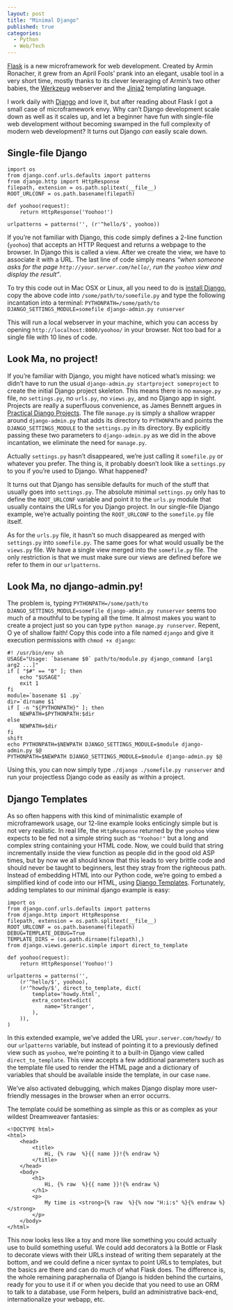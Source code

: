 ```yaml
---
layout: post
title: "Minimal Django"
published: true
categories:
  - Python
  - Web/Tech
---
```

<p><a href="http://flask.pocoo.org/docs/quickstart/">Flask</a> is a new microframework for web development. Created by Armin Ronacher, it grew from an April Fools&#8217; prank into an elegant, usable tool in a very short time, mostly thanks to its clever leveraging of Armin&#8217;s two other babies, the <a href="http://werkzeug.pocoo.org/documentation/">Werkzeug</a> webserver and the <a href="http://jinja.pocoo.org/2/documentation/">Jinja2</a> templating language.</p>

<p>I work daily with <a href="http://www.djangoproject.com/">Django</a> and love it, but after reading about Flask I got a small case of microframework envy. Why can&#8217;t Django development scale down as well as it scales up, and let a beginner have fun with single-file web development without becoming swamped in the full complexity of modern web development? It turns out Django <em>can</em> easily scale down.</p>

<h2 id="single_file_django">Single-file Django</h2>

<pre><code>import os
from django.conf.urls.defaults import patterns
from django.http import HttpResponse
filepath, extension = os.path.splitext(__file__)
ROOT_URLCONF = os.path.basename(filepath)

def yoohoo(request):
    return HttpResponse('Yoohoo!')

urlpatterns = patterns('', (r'^hello/$', yoohoo))
</code></pre>

<p>If you&#8217;re not familiar with Django, this code simply defines a 2-line function (<code>yoohoo</code>) that accepts an HTTP Request and returns a webpage to the browser. In Django this is called a view. After we create the view, we have to associate it with a URL. The last line of code simply means <em>&#8220;when someone asks for the page <code>http://your.server.com/hello/</code>, run the <code>yoohoo</code> view and display the result&#8221;</em>.</p>

<p>To try this code out in Mac OSX or Linux, all you need to do is <a href="http://docs.djangoproject.com/en/dev/intro/install/">install Django</a>, copy the above code into <code>/some/path/to/somefile.py</code> and type the following incantation into a terminal: <code>PYTHONPATH=/some/path/to DJANGO_SETTINGS_MODULE=somefile django-admin.py runserver</code></p>

<p>This will run a local webserver in your machine, which you can access by opening <code>http://localhost:8000/yoohoo/</code> in your browser. Not too bad for a single file with 10 lines of code.</p>

<h2 id="look_ma_no_project">Look Ma, no project!</h2>

<p>If you&#8217;re familiar with Django, you might have noticed what&#8217;s missing: we didn&#8217;t have to run the usual <code>django-admin.py startproject someproject</code> to create the initial Django project skeleton. This means there is no <code>manage.py</code> file, no <code>settings.py</code>, no <code>urls.py</code>, no <code>views.py</code>, and no Django app in sight. Projects are really a superfluous convenience, as James Bennett argues in <a href="http://apress.com/book/view/1430219386">Practical Django Projects</a>. The file <code>manage.py</code> is simply a shallow wrapper around <code>django-admin.py</code> that adds its directory to <code>PYTHONPATH</code> and points the <code>DJANGO_SETTINGS_MODULE</code> to the <code>settings.py</code> in its directory. By explicitly passing these two parameters to <code>django-admin.py</code> as we did in the above incantation, we eliminate the need for <code>manage.py</code>.</p>

<p>Actually <code>settings.py</code> hasn&#8217;t disappeared, we&#8217;re just calling it <code>somefile.py</code> or whatever you prefer. The thing is, it probably doesn&#8217;t look like a <code>settings.py</code> to you if you&#8217;re used to Django. What happened?</p>

<p>It turns out that Django has sensible defaults for much of the stuff that usually goes into <code>settings.py</code>. The absolute minimal <code>settings.py</code> only has to define the <code>ROOT_URLCONF</code> variable and point it to the <code>urls.py</code> module that usually contains the URLs for you Django project. In our single-file Django example, we&#8217;re actually pointing the <code>ROOT_URLCONF</code> to the <code>somefile.py</code> file itself.</p>

<p>As for the <code>urls.py</code> file, it hasn&#8217;t so much disappeared as merged with <code>settings.py</code> into <code>somefile.py</code>. The same goes for what would usually be the <code>views.py</code> file. We have a single view merged into the <code>somefile.py</code> file. The only restriction is that we must make sure our views are defined before we refer to them in our <code>urlpatterns</code>.</p>

<h2 id="look_ma_no_django_adminpy">Look Ma, no django-admin.py!</h2>

<p>The problem is, typing <code>PYTHONPATH=/some/path/to DJANGO_SETTINGS_MODULE=somefile django-admin.py runserver</code> seems too much of a mouthful to be typing all the time. It almost makes you want to create a project just so you can type <code>python manage.py runserver</code>. Repent, O ye of shallow faith! Copy this code into a file named <code>django</code> and give it execution permissions with <code>chmod +x django</code>:</p>

<pre><code>#! /usr/bin/env sh
USAGE="Usage: `basename $0` path/to/module.py django_command [arg1 arg2 ...]"
if [ "$#" == "0" ]; then
    echo "$USAGE"
    exit 1
fi
module=`basename $1 .py`
dir=`dirname $1`
if [ -n "${PYTHONPATH}" ]; then
    NEWPATH=$PYTHONPATH:$dir
else
    NEWPATH=$dir
fi
shift
echo PYTHONPATH=$NEWPATH DJANGO_SETTINGS_MODULE=$module django-admin.py $@
PYTHONPATH=$NEWPATH DJANGO_SETTINGS_MODULE=$module django-admin.py $@
</code></pre>

<p>Using this, you can now simply type <code>./django ./somefile.py runserver</code> and run your projectless Django code as easily as within a project.</p>

<h2 id="django_templates">Django Templates</h2>

<p>As so often happens with this kind of minimalistic example of microframework usage, our 12-line example looks enticingly simple but is not very realistic. In real life, the <code>HttpResponse</code> returned by the <code>yoohoo</code> view expects to be fed not a simple string such as <code>"Yoohoo!"</code> but a long and complex string containing your HTML code. Now, we could build that string incrementally inside the view function as people did in the good old ASP times, but by now we all should know that this leads to very brittle code and should never be taught to beginners, lest they stray from the righteous path. Instead of embedding HTML into our Python code, we&#8217;re going to embed a simplified kind of code into our HTML, using <a href="http://docs.djangoproject.com/en/dev/ref/templates/api/">Django Templates</a>. Fortunately, adding templates to our minimal django example is easy:</p>

<pre><code>import os
from django.conf.urls.defaults import patterns
from django.http import HttpResponse
filepath, extension = os.path.splitext(__file__)
ROOT_URLCONF = os.path.basename(filepath)
DEBUG=TEMPLATE_DEBUG=True
TEMPLATE_DIRS = (os.path.dirname(filepath),)
from django.views.generic.simple import direct_to_template

def yoohoo(request):
    return HttpResponse('Yoohoo!')

urlpatterns = patterns('',
    (r'^hello/$', yoohoo),
    (r'^howdy/$', direct_to_template, dict(
        template='howdy.html',
        extra_context=dict(
            name='Stranger',
        ),
    )),
)
</code></pre>

<p>In this extended example, we&#8217;ve added the URL <code>your.server.com/howdy/</code> to our <code>urlpatterns</code> variable, but instead of pointing it to a previously defined view such as <code>yoohoo</code>, we&#8217;re pointing it to a built-in Django view called <code>direct_to_template</code>. This view accepts a few additional parameters such as the template file used to render the HTML page and a dictionary of variables that should be available inside the template, in our case <code>name</code>.</p>

<p>We&#8217;ve also activated debugging, which makes Django display more user-friendly messages in the browser when an error occurrs.</p>

<p>The template could be something as simple as this or as complex as your wildest Dreamweaver fantasies:</p>

```
<!DOCTYPE html>
<html>
    <head>
        <title>
            Hi, {% raw  %}{{ name }}!{% endraw %}
        </title>
    </head>
    <body>
        <h1>
            Hi, {% raw  %}{{ name }}!{% endraw %}
        </h1>
        <p>
            My time is <strong>{% raw  %}{% now "H:i:s" %}{% endraw %}</strong>
        </p>
    </body>
</html>
```

<p>This now looks less like a toy and more like something you could actually use to build something useful. We could add decorators à la Bottle or Flask to decorate views with their URLs instead of writing them separately at the bottom, and we could define a nicer syntax to point URLs to templates, but the basics are there and can do much of what Flask does. The difference is, the whole remaining paraphernalia of Django is hidden behind the curtains, ready for you to use it if or when you decide that you need to use an ORM to talk to a database, use Form helpers, build an administrative back-end, internationalize your webapp, etc.</p>


